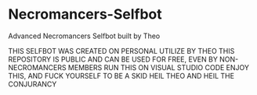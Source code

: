 # Necromancers-Selfbot
Advanced Necromancers Selfbot built by Theo

THIS SELFBOT WAS CREATED ON PERSONAL UTILIZE BY THEO
THIS REPOSITORY IS PUBLIC AND CAN BE USED FOR FREE, EVEN BY NON-NECROMANCERS MEMBERS
RUN THIS ON VISUAL STUDIO CODE
ENJOY THIS, AND FUCK YOURSELF TO BE A SKID
HEIL THEO AND HEIL THE CONJURANCY
